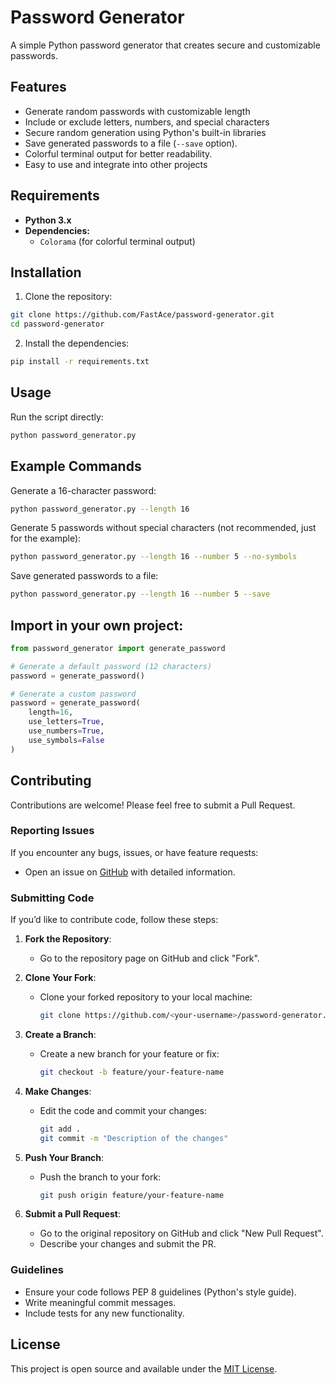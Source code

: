 # Password Generator

A simple Python password generator that creates secure and customizable passwords.

## Features

- Generate random passwords with customizable length
- Include or exclude letters, numbers, and special characters
- Secure random generation using Python's built-in libraries
- Save generated passwords to a file (`--save` option).
- Colorful terminal output for better readability.
- Easy to use and integrate into other projects

## Requirements

- **Python 3.x**
- **Dependencies:**
  - `Colorama` (for colorful terminal output)

## Installation

1. Clone the repository:
```bash
git clone https://github.com/FastAce/password-generator.git
cd password-generator
```

2. Install the dependencies:
```bash
pip install -r requirements.txt
```

## Usage

Run the script directly:
```bash
python password_generator.py
```

## Example Commands 
Generate a 16-character password:
```bash
python password_generator.py --length 16
```
Generate 5 passwords without special characters (not recommended, just for the example):
```bash
python password_generator.py --length 16 --number 5 --no-symbols
```
Save generated passwords to a file:
```bash
python password_generator.py --length 16 --number 5 --save
```

## Import in your own project:
```python
from password_generator import generate_password

# Generate a default password (12 characters)
password = generate_password()

# Generate a custom password
password = generate_password(
    length=16,
    use_letters=True,
    use_numbers=True,
    use_symbols=False
)
```

## Contributing

Contributions are welcome! Please feel free to submit a Pull Request.

### Reporting Issues
If you encounter any bugs, issues, or have feature requests:
- Open an issue on [GitHub](https://github.com/FastAce/password-generator/issues) with detailed information.

### Submitting Code
If you’d like to contribute code, follow these steps:

1. **Fork the Repository**:
   - Go to the repository page on GitHub and click "Fork".

2. **Clone Your Fork**:
   - Clone your forked repository to your local machine:
     ```bash
     git clone https://github.com/<your-username>/password-generator.git
     ```

3. **Create a Branch**:
   - Create a new branch for your feature or fix:
     ```bash
     git checkout -b feature/your-feature-name
     ```

4. **Make Changes**:
   - Edit the code and commit your changes:
     ```bash
     git add .
     git commit -m "Description of the changes"
     ```

5. **Push Your Branch**:
   - Push the branch to your fork:
     ```bash
     git push origin feature/your-feature-name
     ```

6. **Submit a Pull Request**:
   - Go to the original repository on GitHub and click "New Pull Request".
   - Describe your changes and submit the PR.

### Guidelines
- Ensure your code follows PEP 8 guidelines (Python's style guide).
- Write meaningful commit messages.
- Include tests for any new functionality.

## License

This project is open source and available under the [MIT License](LICENSE).
